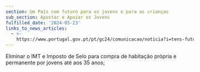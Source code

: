 ```yaml
---
section: Um País com futuro para os jovens e para as crianças
sub_section: Apostar e Apoiar os Jovens
fulfilled_date: '2024-05-23'
links_to_news_articles:
  - >-
    https://www.portugal.gov.pt/pt/gc24/comunicacao/noticia?i=tens-futuro-em-portugal-medidas-para-a-juventude
---
```


Eliminar o IMT e Imposto de Selo para compra de habitação própria e permanente por jovens até aos 35 anos;

